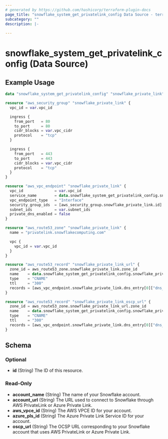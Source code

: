 ```yaml
---
# generated by https://github.com/hashicorp/terraform-plugin-docs
page_title: "snowflake_system_get_privatelink_config Data Source - terraform-provider-snowflake"
subcategory: ""
description: |-
  
---
```


# snowflake_system_get_privatelink_config (Data Source)



## Example Usage

```terraform
data "snowflake_system_get_privatelink_config" "snowflake_private_link" {}

resource "aws_security_group" "snowflake_private_link" {
  vpc_id = var.vpc_id

  ingress {
    from_port   = 80
    to_port     = 80
    cidr_blocks = var.vpc_cidr
    protocol    = "tcp"
  }

  ingress {
    from_port   = 443
    to_port     = 443
    cidr_blocks = var.vpc_cidr
    protocol    = "tcp"
  }
}

resource "aws_vpc_endpoint" "snowflake_private_link" {
  vpc_id              = var.vpc_id
  service_name        = data.snowflake_system_get_privatelink_config.snowflake_private_link.aws_vpce_id
  vpc_endpoint_type   = "Interface"
  security_group_ids  = [aws_security_group.snowflake_private_link.id]
  subnet_ids          = var.subnet_ids
  private_dns_enabled = false
}

resource "aws_route53_zone" "snowflake_private_link" {
  name = "privatelink.snowflakecomputing.com"

  vpc {
    vpc_id = var.vpc_id
  }
}

resource "aws_route53_record" "snowflake_private_link_url" {
  zone_id = aws_route53_zone.snowflake_private_link.zone_id
  name    = data.snowflake_system_get_privatelink_config.snowflake_private_link.account_url
  type    = "CNAME"
  ttl     = "300"
  records = [aws_vpc_endpoint.snowflake_private_link.dns_entry[0]["dns_name"]]
}

resource "aws_route53_record" "snowflake_private_link_oscp_url" {
  zone_id = aws_route53_zone.snowflake_private_link_url.zone_id
  name    = data.snowflake_system_get_privatelink_config.snowflake_private_link.oscp_url
  type    = "CNAME"
  ttl     = "300"
  records = [aws_vpc_endpoint.snowflake_private_link.dns_entry[0]["dns_name"]]
}
```

<!-- schema generated by tfplugindocs -->
## Schema

### Optional

- **id** (String) The ID of this resource.

### Read-Only

- **account_name** (String) The name of your Snowflake account.
- **account_url** (String) The URL used to connect to Snowflake through AWS PrivateLink or Azure Private Link.
- **aws_vpce_id** (String) The AWS VPCE ID for your account.
- **azure_pls_id** (String) The Azure Private Link Service ID for your account.
- **oscp_url** (String) The OCSP URL corresponding to your Snowflake account that uses AWS PrivateLink or Azure Private Link.


